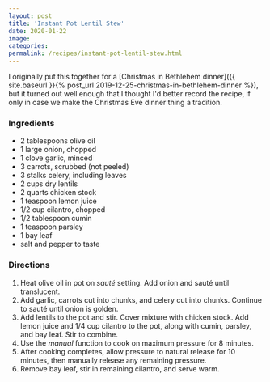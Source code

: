 ```yaml
---
layout: post
title: 'Instant Pot Lentil Stew'
date: 2020-01-22
image:
categories:
permalink: /recipes/instant-pot-lentil-stew.html
---
```


I originally put this together for a [Christmas in Bethlehem dinner]({{ site.baseurl }}{% post_url 2019-12-25-christmas-in-bethlehem-dinner %}), but it turned out well enough that I thought I'd better record the recipe, if only in case we make the Christmas Eve dinner thing a tradition.

### Ingredients

- 2 tablespoons olive oil
- 1 large onion, chopped
- 1 clove garlic, minced
- 3 carrots, scrubbed (not peeled)
- 3 stalks celery, including leaves
- 2 cups dry lentils
- 2 quarts chicken stock
- 1 teaspoon lemon juice
- 1/2 cup cilantro, chopped
- 1/2 tablespoon cumin
- 1 teaspoon parsley
- 1 bay leaf
- salt and pepper to taste

### Directions

1. Heat olive oil in pot on _sauté_ setting. Add onion and sauté until translucent.
2. Add garlic, carrots cut into chunks, and celery cut into chunks. Continue to sauté until onion is golden.
3. Add lentils to the pot and stir. Cover mixture with chicken stock. Add lemon juice and 1/4 cup cilantro to the pot, along with cumin, parsley, and bay leaf. Stir to combine.
4. Use the _manual_ function to cook on maximum pressure for 8 minutes.
5. After cooking completes, allow pressure to natural release for 10 minutes, then manually release any remaining pressure.
6. Remove bay leaf, stir in remaining cilantro, and serve warm.
